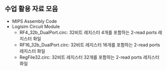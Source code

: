 ## 수업 활용 자료 모음

- MIPS Assembly Code
- Logisim Circuit Module
    - RF4_32b_DualPort.circ: 32비트 레지스터 4개를 포함하는 2-read ports 레지스터 화일
    - RF16_32b_DualPort.circ: 32비트 레지스터 16개를 포함하는 2-read ports 레지스터 화일
    - RegFile32.circ: 32비트 레지스터 32개를 포함하는 2-read ports 레지스터 화일
    
